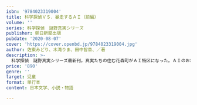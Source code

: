 ```yaml
---
isbn: '9784023319004'
title: 科学探偵ＶＳ．暴走するＡＩ（前編）
volume: ''
series: 科学探偵　謎野真実シリーズ
publisher: 朝日新聞出版
pubdate: '2020-08-07'
cover: 'https://cover.openbd.jp/9784023319004.jpg'
author: 佐東みどり、木滝りま、田中智章、／著
description: >-
  科学探偵　謎野真実シリーズ最新刊。真実たちの住む花森町がＡＩ特区になった。ＡＩのおかげでいろいろなことが便利になって、みんなは大喜び。ところがその陰で不穏な事件が動き出す……。トリックを解きながらＡＩについて詳しくなれる。
price: '890'
genre: ''
target: 児童
format: 単行本
content: 日本文学、小説・物語

---
```

